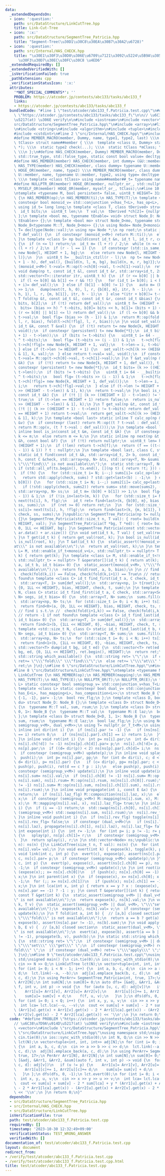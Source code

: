 ```yaml
---
data:
  _extendedDependsOn:
  - icon: ':question:'
    path: src/DataStructure/LinkCutTree.hpp
    title: Link-Cut-Tree
  - icon: ':x:'
    path: src/DataStructure/SegmentTree_Patricia.hpp
    title: "Segment-Tree(\u30D1\u30C8\u30EA\u30B7\u30A2\u6728)"
  - icon: ':question:'
    path: src/Internal/HAS_CHECK.hpp
    title: "\u30E1\u30F3\u30D0\u306E\u6709\u7121\u3092\u5224\u5B9A\u3059\u308B\u30C6\
      \u30F3\u30D7\u30EC\u30FC\u30C8 \u4ED6"
  _extendedRequiredBy: []
  _extendedVerifiedWith: []
  _isVerificationFailed: true
  _pathExtension: cpp
  _verificationStatusIcon: ':x:'
  attributes:
    '*NOT_SPECIAL_COMMENTS*': ''
    PROBLEM: https://atcoder.jp/contests/abc133/tasks/abc133_f
    links:
    - https://atcoder.jp/contests/abc133/tasks/abc133_f
  bundledCode: "#line 1 \"test/atcoder/abc133_f.Patricia.test.cpp\"\n#define PROBLEM\
    \ \"https://atcoder.jp/contests/abc133/tasks/abc133_f\"\n\n// \u6C38\u7D9A\u914D\
    \u5217(at) \u306E verify\n\n#include <iostream>\n#include <vector>\n#line 2 \"\
    src/DataStructure/SegmentTree_Patricia.hpp\"\n#include <array>\n#line 4 \"src/DataStructure/SegmentTree_Patricia.hpp\"\
    \n#include <string>\n#include <algorithm>\n#include <tuple>\n#include <cstddef>\n\
    #include <cstdint>\n#line 2 \"src/Internal/HAS_CHECK.hpp\"\n#include <type_traits>\n\
    #define MEMBER_MACRO(member, Dummy, name, type1, type2, last) \\\n template <class\
    \ tClass> struct name##member { \\\n  template <class U, Dummy> static type1 check(U\
    \ *); \\\n  static type2 check(...); \\\n  static tClass *mClass; \\\n  last;\
    \ \\\n };\n#define HAS_CHECK(member, Dummy) MEMBER_MACRO(member, Dummy, has_,\
    \ std::true_type, std::false_type, static const bool value= decltype(check(mClass))::value)\n\
    #define HAS_MEMBER(member) HAS_CHECK(member, int dummy= (&U::member, 0))\n#define\
    \ HAS_TYPE(member) HAS_CHECK(member, class dummy= typename U::member)\n#define\
    \ HOGE_OR(member, name, type2) \\\n MEMBER_MACRO(member, class dummy= typename\
    \ U::member, name, typename U::member, type2, using type= decltype(check(mClass)))\
    \ \\\n template <class tClass> using name##member##_t= typename name##member<tClass>::type;\n\
    #define NULLPTR_OR(member) HOGE_OR(member, nullptr_or_, std::nullptr_t);\n#define\
    \ MYSELF_OR(member) HOGE_OR(member, myself_or_, tClass);\n#line 10 \"src/DataStructure/SegmentTree_Patricia.hpp\"\
    \ntemplate <typename M, bool persistent= false, uint8_t HEIGHT= 31> class SegmentTree_Patricia\
    \ {\n HAS_MEMBER(op);\n HAS_MEMBER(ti);\n HAS_TYPE(T);\n template <class L> static\
    \ constexpr bool monoid_v= std::conjunction_v<has_T<L>, has_op<L>, has_ti<L>>;\n\
    \ using id_t= long long;\n template <class T, class tDerived> struct Node_B {\n\
    \  id_t bits;\n  uint8_t len;\n  T val;\n  tDerived *ch[2]= {nullptr, nullptr};\n\
    \ };\n template <bool mo, typename tEnable= void> struct Node_D: Node_B<M, Node_D<mo,\
    \ tEnable>> {};\n template <bool mo> struct Node_D<mo, typename std::enable_if_t<mo>>:\
    \ Node_B<typename M::T, Node_D<mo>> {};\n using Node= Node_D<monoid_v<M>>;\n using\
    \ T= decltype(Node::val);\n using np= Node *;\n np root;\n static inline constexpr\
    \ T def_val() {\n  if constexpr (monoid_v<M>) return M::ti();\n  else return T();\n\
    \ }\n template <class S> np build(const id_t &n, id_t l, id_t r, const S &bg)\
    \ {\n  if (n <= l) return;\n  id_t m= (l + r) / 2;\n  while (n <= m) r= m, m=\
    \ (l + r) / 2;\n  if (r - l == 1) {\n   if constexpr (std::is_same_v<S, T>) return\
    \ new Node{l, HEIGHT + 1, bg};\n   else return new Node{l, HEIGHT + 1, *(bg +\
    \ l)};\n  }\n  uint8_t h= __builtin_ctzll(r - l);\n  np t= new Node{m >> h, uint8_t(HEIGHT\
    \ + 1 - h), def_val(), {build(n, l, m, bg), build(n, m, r, bg)}};\n  if constexpr\
    \ (monoid_v<M>) t->val= M::op(t->ch[0]->val, t->ch[1]->val);\n  return t;\n }\n\
    \ void dump(np t, const id_t &l, const id_t &r, std::array<id_t, 2> b, typename\
    \ std::vector<T>::iterator itr, uint8_t h) {\n  if (r <= b[0] || b[1] <= l) return;\n\
    \  if (l <= b[0] && b[1] <= r && !t) {\n   for (id_t i= b[0]; i < b[1]; i++) *(itr\
    \ + i)= def_val();\n  } else if (b[1] - b[0] != 1) {\n   auto m= (b[0] + b[1])\
    \ >> 1;\n   dump(next(t, h, 0), l, r, {b[0], m}, itr, h - 1);\n   dump(next(t,\
    \ h, 1), l, r, {m, b[1]}, itr, h - 1);\n  } else *(itr + b[0])= t->val;\n }\n\
    \ T fold(np &t, const id_t &l, const id_t &r, const id_t &bias) {\n  static id_t\
    \ bits, b[2];\n  if (!t) return def_val();\n  uint8_t h= (HEIGHT + 1) - t->len;\n\
    \  bits= (bias >> h) ^ t->bits, b[0]= bits << h, b[1]= (bits + 1) << h;\n  if\
    \ (r <= b[0] || b[1] <= l) return def_val();\n  if (l <= b[0] && b[1] <= r) return\
    \ t->val;\n  bool flg= (bias >> (h - 1)) & 1;\n  return M::op(fold(t->ch[flg],\
    \ l, r, bias), fold(t->ch[!flg], l, r, bias));\n }\n void set_val(np &t, const\
    \ id_t &k, const T &val) {\n  if (!t) return t= new Node{k, HEIGHT + 1, val},\
    \ void();\n  if constexpr (persistent) t= new Node{*t};\n  id_t bits= (k >> ((HEIGHT\
    \ + 1) - t->len));\n  if (bits != t->bits) {\n   uint8_t i= 64 - __builtin_clzll(bits\
    \ ^ t->bits);\n   bool flg= (t->bits >> (i - 1)) & 1;\n   t->ch[flg]= new Node{*t},\
    \ t->ch[!flg]= new Node{k, HEIGHT + 1, val};\n   t->len-= i, t->bits>>= i;\n \
    \ } else if (t->len != HEIGHT + 1) {\n   set_val(t->ch[(k >> (HEIGHT - t->len))\
    \ & 1], k, val);\n  } else return t->val= val, void();\n  if constexpr (monoid_v<M>)\
    \ t->val= M::op(t->ch[0]->val, t->ch[1]->val);\n }\n T &at_val(np &t, const id_t\
    \ &k) {\n  if (!t) return t= new Node{k, HEIGHT + 1, def_val()}, t->val;\n  if\
    \ constexpr (persistent) t= new Node{*t};\n  id_t bits= (k >> ((HEIGHT + 1) -\
    \ t->len));\n  if (bits != t->bits) {\n   uint8_t i= 64 - __builtin_clzll(bits\
    \ ^ t->bits);\n   bool flg= (t->bits >> (i - 1)) & 1;\n   t->ch[flg]= new Node{*t},\
    \ t->ch[!flg]= new Node{k, HEIGHT + 1, def_val()};\n   t->len-= i, t->bits>>=\
    \ i;\n   return t->ch[!flg]->val;\n  } else if (t->len != HEIGHT + 1) return at_val(t->ch[(k\
    \ >> (HEIGHT - t->len)) & 1], k);\n  return t->val;\n }\n bool is_null(np &t,\
    \ const id_t &k) {\n  if (!t || (k >> ((HEIGHT + 1) - t->len)) != t->bits) return\
    \ true;\n  if (t->len == HEIGHT + 1) return false;\n  return is_null(t->ch[(k\
    \ >> (HEIGHT - t->len)) & 1], k);\n }\n T get_val(np &t, const id_t &k) {\n  if\
    \ (!t || (k >> ((HEIGHT + 1) - t->len)) != t->bits) return def_val();\n  if (t->len\
    \ == HEIGHT + 1) return t->val;\n  return get_val(t->ch[(k >> (HEIGHT - t->len))\
    \ & 1], k);\n }\n template <bool last> static inline T calc_op(np &t, const T\
    \ &v) {\n  if constexpr (last) return M::op((t ? t->val : def_val()), v);\n  else\
    \ return M::op(v, (t ? t->val : def_val()));\n }\n template <bool last> static\
    \ inline bool is_in(const id_t &m, const id_t &k) {\n  if constexpr (last) return\
    \ k <= m;\n  else return m <= k;\n }\n static inline np next(np &t, const uint8_t\
    \ &h, const bool &f) {\n  if (!t) return nullptr;\n  uint8_t len= h + t->len -\
    \ (HEIGHT + 1);\n  if (!len) return t->ch[f];\n  return (f == ((t->bits >> (len\
    \ - 1)) & 1)) ? t : nullptr;\n }\n template <bool last, class C, std::size_t N>\
    \ static id_t find(const id_t &k, std::array<id_t, 2> b, const id_t &bias, uint8_t\
    \ h, const C &check, std::array<np, N> &ts, std::array<T, N> &sums) {\n  static_assert(monoid_v<M>,\
    \ \"\\\"find\\\" is not available\\n\");\n  static std::array<T, N> sums2;\n \
    \ if (std::all_of(ts.begin(), ts.end(), [](np t) { return !t; })) return -1;\n\
    \  if (!h) {\n   for (std::size_t i= N; i--;) sums[i]= calc_op<last>(ts[i], sums[i]);\n\
    \   return std::apply(check, sums) ? std::get<last>(b) : -1;\n  } else if (is_in<last>(k,\
    \ b[0])) {\n   for (std::size_t i= N; i--;) sums2[i]= calc_op<last>(ts[i], sums[i]);\n\
    \   if (!std::apply(check, sums2)) return sums= std::move(sums2), -1;\n  }\n \
    \ std::array<np, N> ss;\n  id_t m= (b[0] + b[1]) >> 1;\n  bool flg= (bias >> (h\
    \ - 1)) & 1;\n  if (!is_in<last>(m, k)) {\n   for (std::size_t i= N; i--;) ss[i]=\
    \ next(ts[i], h, flg);\n   id_t ret= find<last>(k, {b[0], m}, bias, h - 1, check,\
    \ ss, sums);\n   if (ret >= 0) return ret;\n  }\n  for (std::size_t i= N; i--;)\
    \ ss[i]= next(ts[i], h, !flg);\n  return find<last>(k, {m, b[1]}, bias, h - 1,\
    \ check, ss, sums);\n }\npublic:\n SegmentTree_Patricia(np t= nullptr): root(t)\
    \ {}\n SegmentTree_Patricia(std::size_t n, T val): { root= build(n, 0, 1LL <<\
    \ HEIGHT, val); }\n SegmentTree_Patricia(T *bg, T *ed): { root= build(ed - bg,\
    \ 0, 1LL << HEIGHT, bg); }\n SegmentTree_Patricia(const std::vector<T> &ar): SegmentTree_Patricia(ar.data(),\
    \ ar.data() + ar.size()) {}\n void set(id_t k, T val) { set_val(root, k, val);\
    \ }\n T get(id_t k) { return get_val(root, k); }\n bool is_null(id_t k) { return\
    \ is_null(root, k); }\n T &at(id_t k) {\n  static_assert(!monoid_v<M>, \"\\\"\
    at\\\" is not available\\n\");\n  return at_val(root, k);\n }\n template <class\
    \ L= M, std::enable_if_t<monoid_v<L>, std::nullptr_t> = nullptr> T operator[](id_t\
    \ k) { return get(k); }\n template <class L= M, std::enable_if_t<!monoid_v<L>,\
    \ std::nullptr_t> = nullptr> T &operator[](id_t k) { return at(k); }\n T fold(id_t\
    \ a, id_t b, id_t bias= 0) {\n  static_assert(monoid_v<M>, \"\\\"fold\\\" is not\
    \ available\\n\");\n  return fold(root, a, b, bias);\n }\n // find i s.t.\n //\
    \  check(fold(k,i)) == False, check(fold(k,i+1)) == True\n // return -1 if not\
    \ found\n template <class C> id_t find_first(id_t a, C check, id_t bias= 0) {\n\
    \  std::array<T, 1> sum{def_val()};\n  std::array<np, 1> t{root};\n  return find<0>(a,\
    \ {0, 1LL << HEIGHT}, bias, HEIGHT, check, t, sum);\n }\n template <std::size_t\
    \ N, class C> static id_t find_first(id_t a, C check, std::array<SegmentTree_Patricia,\
    \ N> segs, id_t bias= 0) {\n  std::array<T, N> sums;\n  sums.fill(def_val());\n\
    \  std::array<np, N> ts;\n  for (std::size_t i= 0; i < N; i++) ts[i]= segs[i].root;\n\
    \  return find<0>(a, {0, 1LL << HEIGHT}, bias, HEIGHT, check, ts, sums);\n }\n\
    \ // find i s.t.\n //  check(fold(i+1,k)) == False, check(fold(i,k)) == True\n\
    \ // return -1 if not found\n template <class C> id_t find_last(id_t b, C check,\
    \ id_t bias= 0) {\n  std::array<T, 1> sum{def_val()};\n  std::array<np, 1> t{root};\n\
    \  return find<1>(b, {1LL << HEIGHT, 0}, ~bias, HEIGHT, check, t, sum);\n }\n\
    \ template <std::size_t N, class C> static id_t find_last(id_t b, C check, std::array<SegmentTree_Patricia,\
    \ N> segs, id_t bias= 0) {\n  std::array<T, N> sums;\n  sums.fill(def_val());\n\
    \  std::array<np, N> ts;\n  for (std::size_t i= 0; i < N; i++) ts[i]= segs[i].root;\n\
    \  return find<1>(b, {1LL << HEIGHT, 0}, ~bias, HEIGHT, check, ts, sums);\n }\n\
    \ std::vector<T> dump(id_t bg, id_t ed) {\n  std::vector<T> ret(ed - bg);\n  dump(root,\
    \ bg, ed, {0, 1LL << HEIGHT}, ret.begin(), HEIGHT);\n  return ret;\n }\n static\
    \ std::string which_available() {\n  std::string ret= \"\";\n  if constexpr (monoid_v<M>)\
    \ ret+= \"\\\"fold\\\" \\\"find\\\"\";\n  else ret+= \"\\\"at\\\" \";\n  return\
    \ ret;\n }\n};\n#line 6 \"src/DataStructure/LinkCutTree.hpp\"\n#include <cassert>\n\
    #line 8 \"src/DataStructure/LinkCutTree.hpp\"\ntemplate <typename M= void> class\
    \ LinkCutTree {\n HAS_MEMBER(op);\n HAS_MEMBER(mapping);\n HAS_MEMBER(composition);\n\
    \ HAS_TYPE(T);\n HAS_TYPE(E);\n NULLPTR_OR(T);\n NULLPTR_OR(E);\n template <class\
    \ L> static constexpr bool semigroup_v= std::conjunction_v<has_T<L>, has_op<L>>;\n\
    \ template <class L> static constexpr bool dual_v= std::conjunction_v<has_T<L>,\
    \ has_E<L>, has_mapping<L>, has_composition<L>>;\n struct Node_B {\n  int ch[2]=\
    \ {-1, -1}, par= -1;\n  bool rev_flg;\n };\n template <class D, bool sg, bool\
    \ du> struct Node_D: Node_B {};\n template <class D> struct Node_D<D, 1, 0>: Node_B\
    \ {\n  typename M::T val, sum, rsum;\n };\n template <class D> struct Node_D<D,\
    \ 0, 1>: Node_B {\n  typename M::T val;\n  typename M::E laz;\n  bool laz_flg;\n\
    \ };\n template <class D> struct Node_D<D, 1, 1>: Node_B {\n  typename M::T val,\
    \ sum, rsum;\n  typename M::E laz;\n  bool laz_flg;\n };\n using Node= Node_D<void,\
    \ semigroup_v<M>, dual_v<M>>;\n using T= nullptr_or_T_t<M>;\n using E= nullptr_or_E_t<M>;\n\
    \ inline int dir(int i) {\n  if (ns[i].par != -1) {\n   if (ns[ns[i].par].ch[0]\
    \ == i) return 0;\n   if (ns[ns[i].par].ch[1] == i) return 1;\n  }\n  return 2;\n\
    \ }\n inline void rot(int i) {\n  int p= ns[i].par;\n  int d= dir(i);\n  if ((ns[p].ch[d]=\
    \ ns[i].ch[!d]) != -1) ns[ns[p].ch[d]].par= p;\n  ns[i].ch[!d]= p, ns[i].par=\
    \ ns[p].par;\n  if ((d= dir(p)) < 2) ns[ns[p].par].ch[d]= i;\n  ns[p].par= i;\n\
    \  if constexpr (semigroup_v<M>) update(p);\n }\n inline void splay(int i) {\n\
    \  push(i);\n  int p= ns[i].par, pp;\n  for (int d= dir(i), c; d < 2; rot(i),\
    \ d= dir(i), p= ns[i].par) {\n   if (c= dir(p), pp= ns[p].par; c < 2) push(pp),\
    \ push(p), push(i), rot(d == c ? p : i);\n   else push(p), push(i);\n  }\n  if\
    \ constexpr (semigroup_v<M>) update(i);\n }\n inline void update(int i) {\n  ns[i].rsum=\
    \ ns[i].sum= ns[i].val;\n  if (ns[i].ch[0] != -1) ns[i].sum= M::op(ns[ns[i].ch[0]].sum,\
    \ ns[i].sum), ns[i].rsum= M::op(ns[i].rsum, ns[ns[i].ch[0]].rsum);\n  if (ns[i].ch[1]\
    \ != -1) ns[i].sum= M::op(ns[i].sum, ns[ns[i].ch[1]].sum), ns[i].rsum= M::op(ns[ns[i].ch[1]].rsum,\
    \ ns[i].rsum);\n }\n inline void propagate(int i, const E &x) {\n  if (i == -1)\
    \ return;\n  if (ns[i].laz_flg) M::composition(ns[i].laz, x);\n  else ns[i].laz=\
    \ x;\n  if constexpr (semigroup_v<M>) M::mapping(ns[i].sum, x), M::mapping(ns[i].rsum,\
    \ x);\n  M::mapping(ns[i].val, x), ns[i].laz_flg= true;\n }\n inline void toggle(int\
    \ i) {\n  if (i == -1) return;\n  std::swap(ns[i].ch[0], ns[i].ch[1]);\n  if constexpr\
    \ (semigroup_v<M>) std::swap(ns[i].sum, ns[i].rsum);\n  ns[i].rev_flg= !ns[i].rev_flg;\n\
    \ }\n inline void push(int i) {\n  if (ns[i].rev_flg) toggle(ns[i].ch[0]), toggle(ns[i].ch[1]),\
    \ ns[i].rev_flg= false;\n  if constexpr (dual_v<M>)\n   if (ns[i].laz_flg) propagate(ns[i].ch[0],\
    \ ns[i].laz), propagate(ns[i].ch[1], ns[i].laz), ns[i].laz_flg= false;\n }\n inline\
    \ int expose(int i) {\n  int r= -1;\n  for (int p= i; p != -1; r= p, p= ns[p].par)\
    \ {\n   splay(p), ns[p].ch[1]= r;\n   if constexpr (semigroup_v<M>) update(p);\n\
    \  }\n  return splay(i), r;\n }\n std::vector<Node> ns;\npublic:\n LinkCutTree(size_t\
    \ n): ns(n) {}\n LinkCutTree(size_t n, T val): ns(n) {\n  for (int i= n; i--;)\
    \ ns[i].val= val;\n }\n void evert(int k) { expose(k), toggle(k), push(k); }\n\
    \ void link(int c, int p) {\n  evert(c), expose(p), assert(ns[c].par == -1), ns[p].ch[1]=\
    \ c, ns[c].par= p;\n  if constexpr (semigroup_v<M>) update(p);\n }\n void cut(int\
    \ c, int p) {\n  evert(p), expose(c), assert(ns[c].ch[0] == p), ns[c].ch[0]= ns[p].par=\
    \ -1;\n  if constexpr (semigroup_v<M>) update(c);\n }\n int root(int x) {\n  for\
    \ (expose(x);; x= ns[x].ch[0])\n   if (push(x); ns[x].ch[0] == -1) return splay(x),\
    \ x;\n }\n int parent(int x) {\n  if (expose(x), x= ns[x].ch[0]; x == -1) return\
    \ -1;\n  for (;; x= ns[x].ch[1])\n   if (push(x); ns[x].ch[1] == -1) return splay(x),\
    \ x;\n }\n int lca(int x, int y) { return x == y ? x : (expose(x), y= expose(y),\
    \ ns[x].par == -1) ? -1 : y; }\n const T &operator[](int k) { return get(k); }\n\
    \ const T &get(int k) {\n  static_assert(semigroup_v<M> || dual_v<M>, \"\\\"get\\\
    \" is not available\\n\");\n  return expose(k), ns[k].val;\n }\n void set(int\
    \ k, T v) {\n  static_assert(semigroup_v<M> || dual_v<M>, \"\\\"set\\\" is not\
    \ available\\n\");\n  expose(k), ns[k].val= v;\n  if constexpr (semigroup_v<M>)\
    \ update(k);\n }\n T fold(int a, int b) {  // [a,b] closed section\n  static_assert(semigroup_v<M>,\
    \ \"\\\"fold\\\" is not available\\n\");\n  return a == b ? get(a) : (evert(a),\
    \ expose(b), assert(ns[a].par != -1), ns[b].sum);\n }\n void apply(int a, int\
    \ b, E v) {  // [a,b] closed section\n  static_assert(dual_v<M>, \"\\\"apply\\\
    \" is not available\\n\");\n  evert(a), expose(b), assert(a == b || ns[a].par\
    \ != -1), propagate(b, v), push(b);\n }\n static std::string which_available()\
    \ {\n  std::string ret= \"\";\n  if constexpr (semigroup_v<M> || dual_v<M>) ret+=\
    \ \"\\\"set\\\" \\\"get\\\" \";\n  if constexpr (semigroup_v<M>) ret+= \"\\\"\
    fold\\\" \";\n  if constexpr (dual_v<M>) ret+= \"\\\"apply\\\" \";\n  return ret;\n\
    \ }\n};\n#line 9 \"test/atcoder/abc133_f.Patricia.test.cpp\"\nusing namespace\
    \ std;\nsigned main() {\n cin.tie(0);\n ios::sync_with_stdio(0);\n int N, Q;\n\
    \ cin >> N >> Q;\n LinkCutTree lct(N);\n vector<tuple<int, int, int>> adj[N];\n\
    \ for (int i= 0; i < N - 1; i++) {\n  int a, b, c, d;\n  cin >> a >> b >> c >>\
    \ d;\n  lct.link(--a, --b);\n  adj[a].emplace_back(b, c, d);\n  adj[b].emplace_back(a,\
    \ c, d);\n }\n using PerArr= SegmentTree_Patricia<int, true, 17>;\n PerArr Arr1[N],\
    \ Arr2[N];\n int sum[N];\n sum[0]= 0;\n auto dfs= [&adj, &Arr1, &Arr2, &sum](auto\
    \ f, int v, int p) -> void {\n  for (auto [u, c, d]: adj[v])\n   if (u != p) {\n\
    \    Arr1[u]= Arr1[v], Arr2[u]= Arr2[v];\n    Arr1[u][c]+= 1, Arr2[u][c]+= d;\n\
    \    sum[u]= sum[v] + d;\n    f(f, u, v);\n   }\n };\n dfs(dfs, 0, -1);\n lct.evert(0);\n\
    \ for (int i= 0; i < Q; i++) {\n  int x, y, u, v;\n  cin >> x >> y >> u >> v;\n\
    \  int lca= lct.lca(--u, --v);\n  cout << sum[u] + sum[v] - 2 * sum[lca] + y *\
    \ (Arr1[u].get(x) + Arr1[v].get(x) - 2 * Arr1[lca].get(x)) - (Arr2[u].get(x) +\
    \ Arr2[v].get(x) - 2 * Arr2[lca].get(x)) << '\\n';\n }\n return 0;\n}\n"
  code: "#define PROBLEM \"https://atcoder.jp/contests/abc133/tasks/abc133_f\"\n\n\
    // \u6C38\u7D9A\u914D\u5217(at) \u306E verify\n\n#include <iostream>\n#include\
    \ <vector>\n#include \"src/DataStructure/SegmentTree_Patricia.hpp\"\n#include\
    \ \"src/DataStructure/LinkCutTree.hpp\"\nusing namespace std;\nsigned main() {\n\
    \ cin.tie(0);\n ios::sync_with_stdio(0);\n int N, Q;\n cin >> N >> Q;\n LinkCutTree\
    \ lct(N);\n vector<tuple<int, int, int>> adj[N];\n for (int i= 0; i < N - 1; i++)\
    \ {\n  int a, b, c, d;\n  cin >> a >> b >> c >> d;\n  lct.link(--a, --b);\n  adj[a].emplace_back(b,\
    \ c, d);\n  adj[b].emplace_back(a, c, d);\n }\n using PerArr= SegmentTree_Patricia<int,\
    \ true, 17>;\n PerArr Arr1[N], Arr2[N];\n int sum[N];\n sum[0]= 0;\n auto dfs=\
    \ [&adj, &Arr1, &Arr2, &sum](auto f, int v, int p) -> void {\n  for (auto [u,\
    \ c, d]: adj[v])\n   if (u != p) {\n    Arr1[u]= Arr1[v], Arr2[u]= Arr2[v];\n\
    \    Arr1[u][c]+= 1, Arr2[u][c]+= d;\n    sum[u]= sum[v] + d;\n    f(f, u, v);\n\
    \   }\n };\n dfs(dfs, 0, -1);\n lct.evert(0);\n for (int i= 0; i < Q; i++) {\n\
    \  int x, y, u, v;\n  cin >> x >> y >> u >> v;\n  int lca= lct.lca(--u, --v);\n\
    \  cout << sum[u] + sum[v] - 2 * sum[lca] + y * (Arr1[u].get(x) + Arr1[v].get(x)\
    \ - 2 * Arr1[lca].get(x)) - (Arr2[u].get(x) + Arr2[v].get(x) - 2 * Arr2[lca].get(x))\
    \ << '\\n';\n }\n return 0;\n}"
  dependsOn:
  - src/DataStructure/SegmentTree_Patricia.hpp
  - src/Internal/HAS_CHECK.hpp
  - src/DataStructure/LinkCutTree.hpp
  isVerificationFile: true
  path: test/atcoder/abc133_f.Patricia.test.cpp
  requiredBy: []
  timestamp: '2023-10-30 12:32:49+09:00'
  verificationStatus: TEST_WRONG_ANSWER
  verifiedWith: []
documentation_of: test/atcoder/abc133_f.Patricia.test.cpp
layout: document
redirect_from:
- /verify/test/atcoder/abc133_f.Patricia.test.cpp
- /verify/test/atcoder/abc133_f.Patricia.test.cpp.html
title: test/atcoder/abc133_f.Patricia.test.cpp
---
```

